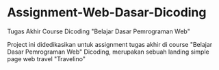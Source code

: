 # Assignment-Web-Dasar-Dicoding
Tugas Akhir Course Dicoding "Belajar Dasar Pemrograman Web"

Project ini didedikasikan untuk assignment tugas akhir di course "Belajar Dasar Pemrograman Web" Dicoding, merupakan sebuah landing simple page web travel "Travelino"
